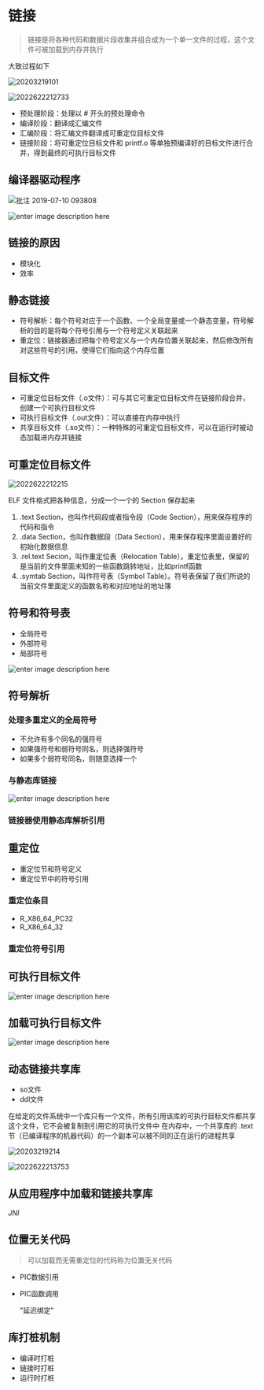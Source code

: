 # 链接

> 链接是将各种代码和数据片段收集并组合成为一个单一文件的过程，这个文件可被加载到内存并执行

大致过程如下

![20203219101](/assets/20203219101.jpg)

![2022622212733](/assets/2022622212733.webp)

- 预处理阶段：处理以 # 开头的预处理命令
- 编译阶段：翻译成汇编文件
- 汇编阶段：将汇编文件翻译成可重定位目标文件
- 链接阶段：将可重定位目标文件和 printf.o 等单独预编译好的目标文件进行合并，得到最终的可执行目标文件

## 编译器驱动程序

![批注 2019-07-10 093808](/assets/批注%202019-07-10%20093808.png)

![enter image description here](http://litaotju.github.io/img/in-post/static-ld.png)

## 链接的原因

- 模块化
- 效率

## 静态链接

- 符号解析：每个符号对应于一个函数、一个全局变量或一个静态变量，符号解析的目的是将每个符号引用与一个符号定义关联起来
- 重定位：链接器通过把每个符号定义与一个内存位置关联起来，然后修改所有对这些符号的引用，使得它们指向这个内存位置

## 目标文件

- 可重定位目标文件（.o文件）：可与其它可重定位目标文件在链接阶段合并，创建一个可执行目标文件
- 可执行目标文件（.out文件）：可以直接在内存中执行
- 共享目标文件（.so文件）：一种特殊的可重定位目标文件，可以在运行时被动态加载进内存并链接

## 可重定位目标文件

![2022622212215](/assets/2022622212215.png)

ELF 文件格式把各种信息，分成一个一个的 Section 保存起来

1. .text Section，也叫作代码段或者指令段（Code Section），用来保存程序的代码和指令
2. .data Section，也叫作数据段（Data Section），用来保存程序里面设置好的初始化数据信息
3. .rel.text Secion，叫作重定位表（Relocation Table）。重定位表里，保留的是当前的文件里面未知的一些函数跳转地址，比如printf函数
4. .symtab Section，叫作符号表（Symbol Table）。符号表保留了我们所说的当前文件里面定义的函数名称和对应地址的地址簿

## 符号和符号表

- 全局符号
- 外部符号
- 局部符号

![enter image description here](https://images2015.cnblogs.com/blog/744744/201604/744744-20160406211616906-987291708.jpg)

## 符号解析

### 处理多重定义的全局符号

- 不允许有多个同名的强符号
- 如果强符号和弱符号同名，则选择强符号
- 如果多个弱符号同名，则随意选择一个

### 与静态库链接

![enter image description here](http://img.blog.csdn.net/20170316110620686?watermark/2/text/aHR0cDovL2Jsb2cuY3Nkbi5uZXQvcWl1bGxhbg==/font/5a6L5L2T/fontsize/400/fill/I0JBQkFCMA==/dissolve/70/gravity/SouthEast)

### 链接器使用静态库解析引用

## 重定位

- 重定位节和符号定义
- 重定位节中的符号引用

### 重定位条目

- R_X86_64_PC32
- R_X86_64_32

### 重定位符号引用

## 可执行目标文件

![enter image description here](http://img.blog.csdn.net/20170316112850982?watermark/2/text/aHR0cDovL2Jsb2cuY3Nkbi5uZXQvcWl1bGxhbg==/font/5a6L5L2T/fontsize/400/fill/I0JBQkFCMA==/dissolve/70/gravity/SouthEast)

## 加载可执行目标文件

![enter image description here](https://root1iu.github.io/2018/12/02/CSAPP-%E9%9D%99%E6%80%81%E9%93%BE%E6%8E%A5%E4%B8%8E%E5%8A%A8%E6%80%81%E9%93%BE%E6%8E%A5/7-15.png)

## 动态链接共享库

- so文件
- ddl文件

在给定的文件系统中一个库只有一个文件，所有引用该库的可执行目标文件都共享这个文件，它不会被复制到引用它的可执行文件中
在内存中，一个共享库的 .text 节（已编译程序的机器代码）的一个副本可以被不同的正在运行的进程共享

![20203219214](/assets/20203219214.jpg)

![2022622213753](/assets/2022622213753.webp)

## 从应用程序中加载和链接共享库

_JNI_

## 位置无关代码

> 可以加载而无需重定位的代码称为位置无关代码

- PIC数据引用
- PIC函数调用

  "延迟绑定"

## 库打桩机制

- 编译时打桩
- 链接时打桩
- 运行时打桩
